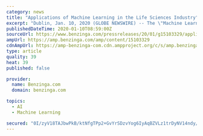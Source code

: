 ```yaml
---
category: news
title: "Applications of Machine Learning in the Life Sciences Industry"
excerpt: "Dublin, Jan. 10, 2020 (GLOBE NEWSWIRE) -- The \"Machine Learning in the Life Sciences\" report has been added to ResearchAndMarkets.com's offering. Artificial intelligence (AI) is a term used to identify a scientific field that covers the creation of machines (e."
publishedDateTime: 2020-01-10T08:59:00Z
sourceUrl: https://www.benzinga.com/pressreleases/20/01/g15103329/applications-of-machine-learning-in-the-life-sciences-industry
ampUrl: https://amp.benzinga.com/amp/content/15103329
cdnAmpUrl: https://amp-benzinga-com.cdn.ampproject.org/c/s/amp.benzinga.com/amp/content/15103329
type: article
quality: 39
heat: 39
published: false

provider:
  name: Benzinga.com
  domain: benzinga.com

topics:
  - AI
  - Machine Learning

secured: "0I/zyV18TAJbwPkB/ktNfgTPp2+GvYrSDzvYog6IyAqBZVLz1trDyNV14ndy//y4P4GdevsFCC3Fg6IgokHpX3ch3S13ZqgRv1ThFnZQZS40JvyFEOIIgRNYyCT4vyVxMVw/FgU6vvJIIom9kthXesAiKDwwA3wDoO9kKfXdl4hpQscZD7/Y+pJObK6UEgIJik6ycbaxucblVWq9QtIopnyy848s2PNoWshUPiV6bxe4X79hCV+TOZUDO1zA88A3LT3N5oM7mQQ5r8hA767koRCidPDsiyq+i8tonQHcYjU=;K0kEx+Pvh6jlWSF9H1RsEA=="
---
```


